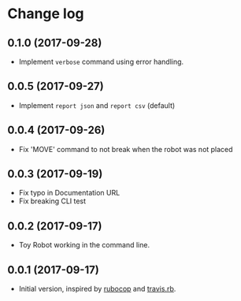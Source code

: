 # Change log

## 0.1.0 (2017-09-28)

* Implement `verbose` command using error handling.

## 0.0.5 (2017-09-27)

* Implement `report json` and `report csv` (default)

## 0.0.4 (2017-09-26)

* Fix 'MOVE' command to not break when the robot was not placed

## 0.0.3 (2017-09-19)

* Fix typo in Documentation URL
* Fix breaking CLI test

## 0.0.2 (2017-09-17)

* Toy Robot working in the command line.

## 0.0.1 (2017-09-17)

* Initial version, inspired by [rubocop](https://github.com/bbatsov/rubocop/) and [travis.rb](https://github.com/travis-ci/travis.rb).
